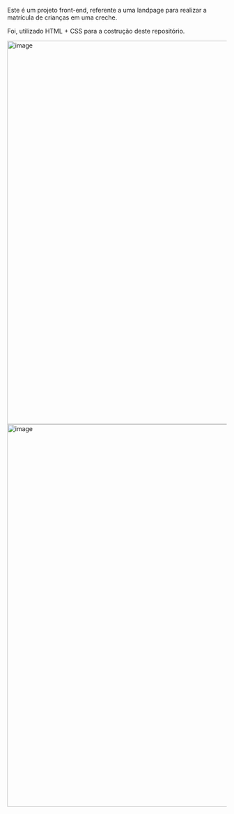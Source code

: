 Este é um projeto front-end, referente a uma landpage para realizar a matrícula de crianças em uma creche. 

Foi, utilizado HTML + CSS para a costrução deste repositório. 

<img width="1916" height="878" alt="image" src="https://github.com/user-attachments/assets/e0891d26-e662-4692-91c7-9a1c91f00fe5" />
<img width="1918" height="876" alt="image" src="https://github.com/user-attachments/assets/0c5e2b2c-3b6d-4d0f-8045-bfd13830124c" />
